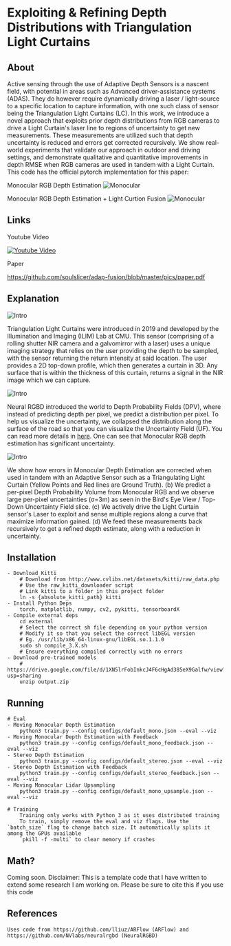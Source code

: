 # Exploiting & Refining Depth Distributions with Triangulation Light Curtains

## About

Active sensing through the use of Adaptive Depth Sensors is a nascent field, with potential in areas such as Advanced driver-assistance systems (ADAS). They do however require dynamically driving a laser / light-source to a specific location to capture information, with one such class of sensor being the Triangulation Light Curtains (LC). In this work, we introduce a novel approach that exploits prior depth distributions from RGB cameras to drive a Light Curtain's laser line to regions of uncertainty to get new measurements. These measurements are utilized such that depth uncertainty is reduced and errors get corrected recursively. We show real-world experiments that validate our approach in outdoor and driving settings, and demonstrate qualitative and quantitative improvements in depth RMSE when RGB cameras are used in tandem with a Light Curtain. This code has the official pytorch implementation for this paper:

Monocular RGB Depth Estimation
![Monocular](https://github.com/soulslicer/adap-fusion/blob/master/pics/before.gif?raw=true)

Monocular RGB Depth Estimation + Light Curtion Fusion
![Monocular](https://github.com/soulslicer/adap-fusion/blob/master/pics/after.gif?raw=true)

## Links

Youtube Video

[![Youtube Video](https://img.youtube.com/vi/kIjn3U8luV0/0.jpg)](https://www.youtube.com/watch?v=kIjn3U8luV0)

Paper

https://github.com/soulslicer/adap-fusion/blob/master/pics/paper.pdf

## Explanation

![Intro](https://github.com/soulslicer/adap-fusion/blob/master/pics/lc.png?raw=true)

Triangulation Light Curtains were introduced in 2019 and developed by the Illumination and Imaging (ILIM) Lab at CMU. This sensor (comprising of a rolling shutter NIR camera and a galvomirror with a laser) uses a unique imaging strategy that relies on the user providing the depth to be sampled, with the sensor returning the return intensity at said location. The user provides a 2D top-down profile, which then generates a curtain in 3D. Any surface that is within the thickness of this curtain, returns a signal in the NIR image which we can capture. 

![Intro](https://raw.githubusercontent.com/soulslicer/adap-fusion/master/pics/intro.png)

Neural RGBD introduced the world to Depth Probability Fields (DPV), where instead of predicting depth per pixel, we predict a distribution per pixel. To help us visualize the uncertainty, we collapsed the distribution along the surface of the road so that you can visualize the Uncertainty Field (UF). You can read more details in [here](https://github.com/soulslicer/probabilistic-depth/blob/main/pics/explanation.pdf). One can see that Monocular RGB depth estimation has significant uncertainty. 

![Intro](https://github.com/soulslicer/adap-fusion/blob/master/pics/together.png?raw=true)

We show how errors in Monocular Depth Estimation are corrected when used in tandem with an Adaptive Sensor such as a Triangulating Light Curtain (Yellow Points and Red lines are Ground Truth). (b) We predict a per-pixel Depth Probability Volume from Monocular RGB and we observe large per-pixel uncertainties (σ=3m) as seen in the Bird's Eye View /  Top-Down Uncertainty Field slice. (c) We actively drive the Light Curtain sensor's Laser to exploit and sense multiple regions along a curve that maximize information gained. (d) We feed these measurements back recursively to get a refined depth estimate, along with a reduction in uncertainty.

## Installation

```
- Download Kitti
    # Download from http://www.cvlibs.net/datasets/kitti/raw_data.php
    # Use the raw_kitti_downloader script
    # Link kitti to a folder in this project folder
    ln -s {absolute_kitti_path} kitti
- Install Python Deps
    torch, matplotlib, numpy, cv2, pykitti, tensorboardX
- Compile external deps
    cd external
    # Select the correct sh file depending on your python version
    # Modify it so that you select the correct libEGL version
    # Eg. /usr/lib/x86_64-linux-gnu/libEGL.so.1.1.0
    sudo sh compile_3.X.sh
    # Ensure everything compiled correctly with no errors
- Download pre-trained models
    # https://drive.google.com/file/d/1XN5lrFobInkcJ4F6cHgAd385eX9Galfw/view?usp=sharing
    unzip output.zip
```

## Running

```
# Eval
- Moving Monocular Depth Estimation
    python3 train.py --config configs/default_mono.json --eval --viz
- Moving Monocular Depth Estimation with Feedback
    python3 train.py --config configs/default_mono_feedback.json --eval --viz
- Stereo Depth Estimation
    python3 train.py --config configs/default_stereo.json --eval --viz
- Stereo Depth Estimation with Feedback
    python3 train.py --config configs/default_stereo_feedback.json --eval --viz
- Moving Monocular Lidar Upsampling
    python3 train.py --config configs/default_mono_upsample.json --eval --viz

# Training
    Training only works with Python 3 as it uses distributed training
    To train, simply remove the eval and viz flags. Use the `batch_size` flag to change batch size. It automatically splits it among the GPUs available
    `pkill -f -multi` to clear memory if crashes
```

## Math?

Coming soon. Disclaimer: This is a template code that I have written to extend some research I am working on. Please be sure to cite this if you use this code

## References

```
Uses code from https://github.com/lliuz/ARFlow (ARFlow) and https://github.com/NVlabs/neuralrgbd (NeuralRGBD)
```